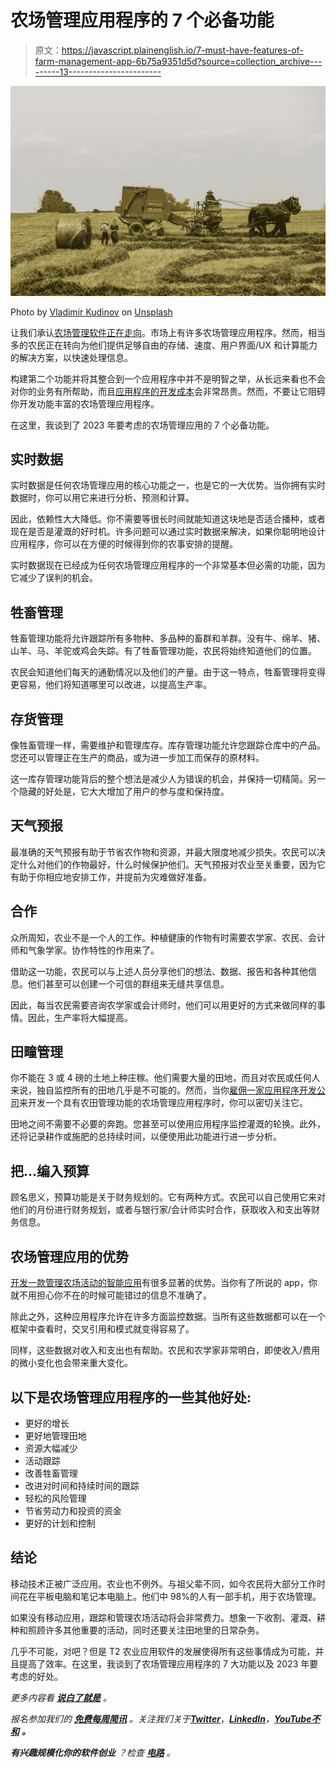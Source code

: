 # 农场管理应用程序的 7 个必备功能

> 原文：<https://javascript.plainenglish.io/7-must-have-features-of-farm-management-app-6b75a9351d5d?source=collection_archive---------13----------------------->

![](img/aa966609d67982606f6205ca2ac5263b.png)

Photo by [Vladimir Kudinov](https://unsplash.com/@madbyte?utm_source=medium&utm_medium=referral) on [Unsplash](https://unsplash.com?utm_source=medium&utm_medium=referral)

让我们承认[农场管理软件正在走向](https://www.resourcifi.com/blog/agriculture-software-development-trends?utm_source=InPlainEnglish&utm_medium=Offsite)。市场上有许多农场管理应用程序。然而，相当多的农民正在转向为他们提供足够自由的存储、速度、用户界面/UX 和计算能力的解决方案，以快速处理信息。

构建第二个功能并将其整合到一个应用程序中并不是明智之举，从长远来看也不会对你的业务有所帮助，而且[应用程序的开发成本](https://www.resourcifi.com/resources/ebooks/resourcifi-ebook-cost-to-develop-an-app?utm_source=InPlainEnglish&utm_medium=Offsite)会非常昂贵。然而，不要让它阻碍你开发功能丰富的农场管理应用程序。

在这里，我谈到了 2023 年要考虑的农场管理应用的 7 个必备功能。

## 实时数据

实时数据是任何农场管理应用的核心功能之一，也是它的一大优势。当你拥有实时数据时，你可以用它来进行分析、预测和计算。

因此，依赖性大大降低。你不需要等很长时间就能知道这块地是否适合播种，或者现在是否是灌溉的好时机。许多问题可以通过实时数据来解决，如果你聪明地设计应用程序，你可以在方便的时候得到你的农事安排的提醒。

实时数据现在已经成为任何农场管理应用程序的一个非常基本但必需的功能，因为它减少了误判的机会。

## 牲畜管理

牲畜管理功能将允许跟踪所有多物种、多品种的畜群和羊群。没有牛、绵羊、猪、山羊、马、羊驼或鸡会失踪。有了牲畜管理功能，农民将始终知道他们的位置。

农民会知道他们每天的通勤情况以及他们的产量。由于这一特点，牲畜管理将变得更容易，他们将知道哪里可以改进，以提高生产率。

## 存货管理

像牲畜管理一样，需要维护和管理库存。库存管理功能允许您跟踪仓库中的产品。您还可以管理正在生产的商品，或为进一步加工而保存的原材料。

这一库存管理功能背后的整个想法是减少人为错误的机会，并保持一切精简。另一个隐藏的好处是，它大大增加了用户的参与度和保持度。

## 天气预报

最准确的天气预报有助于节省农作物和资源，并最大限度地减少损失。农民可以决定什么对他们的作物最好，什么时候保护他们。天气预报对农业至关重要，因为它有助于你相应地安排工作，并提前为灾难做好准备。

## 合作

众所周知，农业不是一个人的工作。种植健康的作物有时需要农学家、农民、会计师和气象学家。协作特性的作用来了。

借助这一功能，农民可以与上述人员分享他们的想法、数据、报告和各种其他信息。他们甚至可以创建一个可信的群组来无缝共享信息。

因此，每当农民需要咨询农学家或会计师时，他们可以用更好的方式来做同样的事情。因此，生产率将大幅提高。

## 田疃管理

你不能在 3 或 4 磅的土地上种庄稼。他们需要大量的田地，而且对农民或任何人来说，独自监控所有的田地几乎是不可能的。然而，当你[雇佣一家应用程序开发公司](https://medium.com/@scarlett8285/top-10-mobile-app-development-companies-in-2020-d9b4c20f419b)来开发一个具有农田管理功能的农场管理应用程序时，你可以密切关注它。

田地之间不需要不必要的奔跑。您甚至可以使用应用程序监控灌溉的轮换。此外，还将记录耕作或施肥的总持续时间，以便使用此功能进行进一步分析。

## 把…编入预算

顾名思义，预算功能是关于财务规划的。它有两种方式。农民可以自己使用它来对他们的月份进行财务规划，或者与银行家/会计师实时合作，获取收入和支出等财务信息。

## 农场管理应用的优势

[开发一款管理农场活动的智能应用](https://www.resourcifi.com/industry/agriculture-software-development?utm_source=InPlainEnglish&utm_medium=Offsite)有很多显著的优势。当你有了所说的 app，你就不用担心你不在的时候可能错过的信息不准确了。

除此之外，这种应用程序允许在许多方面监控数据。当所有这些数据都可以在一个框架中查看时，交叉引用和模式就变得容易了。

同样，这些数据对收入和支出也有帮助。农民和农学家非常明白，即使收入/费用的微小变化也会带来重大变化。

## 以下是农场管理应用程序的一些其他好处:

*   更好的增长
*   更好地管理田地
*   资源大幅减少
*   活动跟踪
*   改善牲畜管理
*   改进对时间和持续时间的跟踪
*   轻松的风险管理
*   节省劳动力和投资的资金
*   更好的计划和控制

## 结论

移动技术正被广泛应用。农业也不例外。与祖父辈不同，如今农民将大部分工作时间花在平板电脑和笔记本电脑上。他们中 98%的人有一部手机，用于农场管理。

如果没有移动应用，跟踪和管理农场活动将会非常费力。想象一下收割、灌溉、耕种和照顾许多其他重要的活动，同时还要关注田地里的日常杂务。

几乎不可能，对吧？但是 T2 农业应用软件的发展使得所有这些事情成为可能，并且提高了效率。在这里，我谈到了农场管理应用程序的 7 大功能以及 2023 年要考虑的好处。

*更多内容看* [***说白了就是***](https://plainenglish.io/) *。*

*报名参加我们的* [***免费每周简讯***](http://newsletter.plainenglish.io/) *。关注我们关于*[***Twitter***](https://twitter.com/inPlainEngHQ)，[***LinkedIn***](https://www.linkedin.com/company/inplainenglish/)*，*[***YouTube***](https://www.youtube.com/channel/UCtipWUghju290NWcn8jhyAw)*[***不和***](https://discord.gg/GtDtUAvyhW) ***。****

****有兴趣规模化你的软件创业*** *？检查* [***电路***](https://circuit.ooo?utm=publication-post-cta) *。**